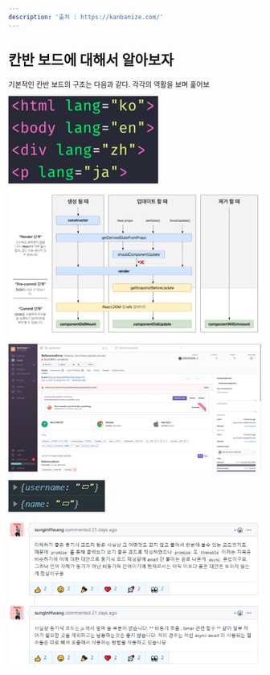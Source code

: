```yaml
---
description: '출처 : https://kanbanize.com/'
---
```


# 칸반 보드에 대해서 알아보자

기본적인 칸반 보드의 구조는 다음과 같다. 각각의 역활을 보며 훑어보

![](../.gitbook/assets/image%20%2822%29.png)



 

![](../.gitbook/assets/image%20%2847%29.png)

![](../.gitbook/assets/image%20%2827%29.png)

![](../.gitbook/assets/image%20%2852%29.png)

![](../.gitbook/assets/image%20%2831%29.png)

